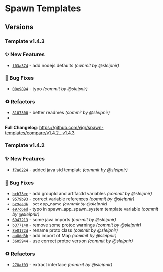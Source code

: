 # Spawn Templates

## Versions

### Template v1.4.3

### :sparkles: New Features
- [`f03a574`](https://github.com/eigr/spawn-templates/commit/f03a5742743b3c31b29e7e8ade9d7dc7a9f6d487) - add nodejs defaults *(commit by @sleipnir)*

### :bug: Bug Fixes
- [`08e9894`](https://github.com/eigr/spawn-templates/commit/08e9894a65cd538a7de7774a3ebdab0af48235d3) - typo *(commit by @sleipnir)*

### :recycle: Refactors
- [`8107300`](https://github.com/eigr/spawn-templates/commit/81073007ad72ece27d59dc0ae90ce032908d0074) - better readmes *(commit by @sleipnir)*
- 
**Full Changelog**: https://github.com/eigr/spawn-templates/compare/v1.4.2...v1.4.3

### Template v1.4.2

### :sparkles: New Features
- [`f7a0224`](https://github.com/eigr/spawn-templates/commit/f7a022474d404868d4109eaf572326c4452a15e9) - added java std template *(commit by @sleipnir)*

### :bug: Bug Fixes
- [`bcb73ec`](https://github.com/eigr/spawn-templates/commit/bcb73ec097d3b4825e35196a2c7b818c29b486f0) - add groupId and artifactId variables *(commit by @sleipnir)*
- [`9579b93`](https://github.com/eigr/spawn-templates/commit/9579b9302dc41b33016cc2f5b5d0b84b28bf4d82) - correct variable references *(commit by @sleipnir)*
- [`b29eedb`](https://github.com/eigr/spawn-templates/commit/b29eedbbe4ca4a56376df8cecec29b0875c3d17a) - set app_name *(commit by @sleipnir)*
- [`e97c6ed`](https://github.com/eigr/spawn-templates/commit/e97c6ed1b4d464c4a24788e3a422650e873d5e05) - typo in spawn_app_spawn_system template variable *(commit by @sleipnir)*
- [`6947213`](https://github.com/eigr/spawn-templates/commit/69472132bc2d3ed08a96dbdf41a024c223d003e9) - some java imports *(commit by @sleipnir)*
- [`b377148`](https://github.com/eigr/spawn-templates/commit/b37714897a688b3f2e8dcb398199a2f77368bd31) - remove some protoc warnings *(commit by @sleipnir)*
- [`8e8172d`](https://github.com/eigr/spawn-templates/commit/8e8172d65b0c645eca9fe8f6d20e0164a1bb5548) - rename proto class *(commit by @sleipnir)*
- [`aa8dd3b`](https://github.com/eigr/spawn-templates/commit/aa8dd3b92733225c3f0542bc0515ce7b28097e44) - add import of Map *(commit by @sleipnir)*
- [`3605944`](https://github.com/eigr/spawn-templates/commit/36059446c17595664c2896ab0470f03670125ca1) - use correct protoc version *(commit by @sleipnir)*

### :recycle: Refactors
- [`278af03`](https://github.com/eigr/spawn-templates/commit/278af035ef562be1b3c4bfbfde79c42ae4fc38e5) - extract interface *(commit by @sleipnir)*